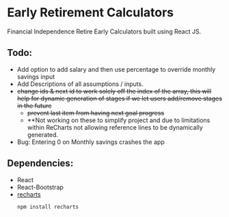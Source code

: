 # Early Retirement Calculators
Financial Independence Retire Early Calculators built using React JS.

## Todo:
- Add option to add salary and then use percentage to override monthly savings input
- Add Descriptions of all assumptions / inputs.
- ~~change ids & next id to work solely off the index of the array, this will help for dynamic generation of stages if we let users add/remove stages in the future~~
    - ~~prevent last item from having next goal progress~~
    - **Not working on these to simplify project and due to limitations within ReCharts not allowing reference lines to be dynamically generated.
- Bug: Entering 0 on Monthly savings crashes the app

## Dependencies:
- React 
- React-Bootstrap
- [recharts](http://recharts.org/#/en-US/guide/installation)
    ```
    npm install recharts    
    ```